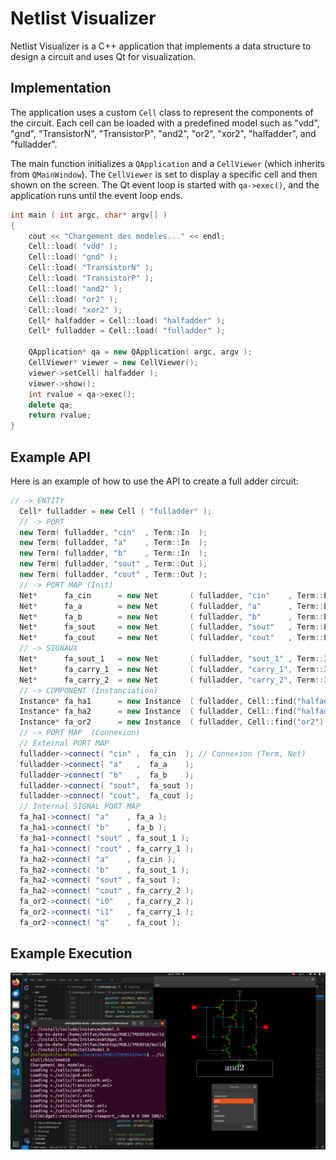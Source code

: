 # Netlist Visualizer

Netlist Visualizer is a C++ application that implements a data structure to design a circuit and uses Qt for visualization. 

## Implementation

The application uses a custom `Cell` class to represent the components of the circuit. Each cell can be loaded with a predefined model such as "vdd", "gnd", "TransistorN", "TransistorP", "and2", "or2", "xor2", "halfadder", and "fulladder". 

The main function initializes a `QApplication` and a `CellViewer` (which inherits from `QMainWindow`). The `CellViewer` is set to display a specific cell and then shown on the screen. The Qt event loop is started with `qa->exec()`, and the application runs until the event loop ends.

```cpp
int main ( int argc, char* argv[] )
{
    cout << "Chargement des modeles..." << endl;
    Cell::load( "vdd" );
    Cell::load( "gnd" );
    Cell::load( "TransistorN" );
    Cell::load( "TransistorP" );
    Cell::load( "and2" );
    Cell::load( "or2" );
    Cell::load( "xor2" );
    Cell* halfadder = Cell::load( "halfadder" );
    Cell* fulladder = Cell::load( "fulladder" );

    QApplication* qa = new QApplication( argc, argv );
    CellViewer* viewer = new CellViewer();
    viewer->setCell( halfadder );
    viewer->show();
    int rvalue = qa->exec();
    delete qa;
    return rvalue;
}
```

## Example API
Here is an example of how to use the API to create a full adder circuit:
```cpp
// -> ENTITY
  Cell* fulladder = new Cell ( "fulladder" );
  // -> PORT 
  new Term( fulladder, "cin"  , Term::In  );
  new Term( fulladder, "a"    , Term::In  );
  new Term( fulladder, "b"    , Term::In  );
  new Term( fulladder, "sout" , Term::Out );
  new Term( fulladder, "cout" , Term::Out );
  // -> PORT MAP (Init)
  Net*      fa_cin      = new Net       ( fulladder, "cin"    , Term::External );
  Net*      fa_a        = new Net       ( fulladder, "a"      , Term::External );
  Net*      fa_b        = new Net       ( fulladder, "b"      , Term::External );
  Net*      fa_sout     = new Net       ( fulladder, "sout"   , Term::External );
  Net*      fa_cout     = new Net       ( fulladder, "cout"   , Term::External );
  // -> SIGNAUX
  Net*      fa_sout_1   = new Net       ( fulladder, "sout_1" , Term::Internal );
  Net*      fa_carry_1  = new Net       ( fulladder, "carry_1", Term::Internal );
  Net*      fa_carry_2  = new Net       ( fulladder, "carry_2", Term::Internal );
  // -> COMPONENT (Instanciation)
  Instance* fa_ha1      = new Instance  ( fulladder, Cell::find("halfadder"), "ha1" );
  Instance* fa_ha2      = new Instance  ( fulladder, Cell::find("halfadder"), "ha2" );
  Instance* fa_or2      = new Instance  ( fulladder, Cell::find("or2")      , "or2" );
  // -> PORT MAP  (Connexion)
  // External PORT MAP
  fulladder->connect( "cin" ,  fa_cin  ); // Connexion (Term, Net)
  fulladder->connect( "a"   ,  fa_a    );
  fulladder->connect( "b"   ,  fa_b    );
  fulladder->connect( "sout",  fa_sout );
  fulladder->connect( "cout",  fa_cout ); 
  // Internal SIGNAL PORT MAP
  fa_ha1->connect( "a"    , fa_a );
  fa_ha1->connect( "b"    , fa_b );
  fa_ha1->connect( "sout" , fa_sout_1 );
  fa_ha1->connect( "cout" , fa_carry_1 );
  fa_ha2->connect( "a"    , fa_cin );
  fa_ha2->connect( "b"    , fa_sout_1 );
  fa_ha2->connect( "sout" , fa_sout );
  fa_ha2->connect( "cout" , fa_carry_2 );
  fa_or2->connect( "i0"   , fa_carry_2 );
  fa_or2->connect( "i1"   , fa_carry_1 );
  fa_or2->connect( "q"    , fa_cout );
```
## Example Execution
![pipeline](example_and.png)
